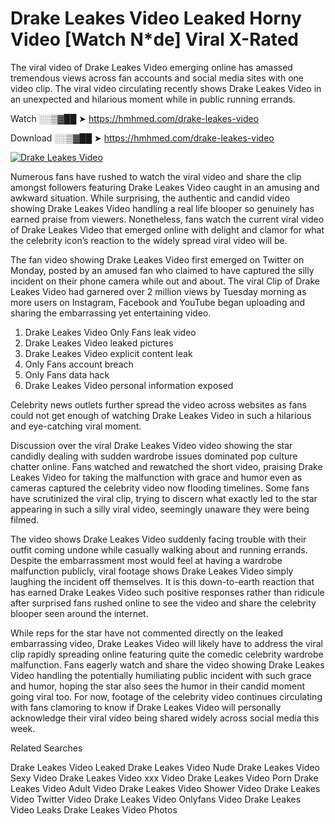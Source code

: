 ﻿# Drake Leakes Video Leaked Horny Video [Watch N*de] Viral X-Rated

The viral video of ﻿Drake Leakes Video emerging online has amassed tremendous views across fan accounts and social media sites with one video clip. The viral video circulating recently shows ﻿Drake Leakes Video in an unexpected and hilarious moment while in public running errands. 

Watch ░░▒▓██ ➤ https://hmhmed.com/drake-leakes-video

Download ░░▒▓██ ➤ https://hmhmed.com/drake-leakes-video

[![Drake Leakes Video](https://i.imgur.com/dJHk4Zq.gif)](https://hmhmed.com/drake-leakes-video)

Numerous fans have rushed to watch the viral video and share the clip amongst followers featuring ﻿Drake Leakes Video caught in an amusing and awkward situation. While surprising, the authentic and candid video showing ﻿Drake Leakes Video handling a real life blooper so genuinely has earned praise from viewers. Nonetheless, fans watch the current viral video of ﻿Drake Leakes Video that emerged online with delight and clamor for what the celebrity icon’s reaction to the widely spread viral video will be.

The fan video showing ﻿Drake Leakes Video first emerged on Twitter on Monday, posted by an amused fan who claimed to have captured the silly incident on their phone camera while out and about. The viral Clip of ﻿Drake Leakes Video had garnered over 2 million views by Tuesday morning as more users on Instagram, Facebook and YouTube began uploading and sharing the embarrassing yet entertaining video. 

1. ﻿Drake Leakes Video Only Fans leak video
2. ﻿Drake Leakes Video leaked pictures
3. ﻿Drake Leakes Video explicit content leak
4. Only Fans account breach
5. Only Fans data hack
6. ﻿Drake Leakes Video personal information exposed

Celebrity news outlets further spread the video across websites as fans could not get enough of watching ﻿Drake Leakes Video in such a hilarious and eye-catching viral moment. 

Discussion over the viral ﻿Drake Leakes Video video showing the star candidly dealing with sudden wardrobe issues dominated pop culture chatter online. Fans watched and rewatched the short video, praising ﻿Drake Leakes Video for taking the malfunction with grace and humor even as cameras captured the celebrity video now flooding timelines. Some fans have scrutinized the viral clip, trying to discern what exactly led to the star appearing in such a silly viral video, seemingly unaware they were being filmed.

The video shows ﻿Drake Leakes Video suddenly facing trouble with their outfit coming undone while casually walking about and running errands. Despite the embarrassment most would feel at having a wardrobe malfunction publicly, viral footage shows ﻿Drake Leakes Video simply laughing the incident off themselves. It is this down-to-earth reaction that has earned ﻿Drake Leakes Video such positive responses rather than ridicule after surprised fans rushed online to see the video and share the celebrity blooper seen around the internet.  

While reps for the star have not commented directly on the leaked embarrassing video, ﻿Drake Leakes Video will likely have to address the viral clip rapidly spreading online featuring quite the comedic celebrity wardrobe malfunction. Fans eagerly watch and share the video showing ﻿Drake Leakes Video handling the potentially humiliating public incident with such grace and humor, hoping the star also sees the humor in their candid moment going viral too. For now, footage of the celebrity video continues circulating with fans clamoring to know if ﻿Drake Leakes Video will personally acknowledge their viral video being shared widely across social media this week.

Related Searches

﻿Drake Leakes Video Leaked
﻿Drake Leakes Video Nude
﻿Drake Leakes Video Sexy Video
﻿Drake Leakes Video xxx Video
﻿Drake Leakes Video Porn
﻿Drake Leakes Video Adult Video
﻿Drake Leakes Video Shower Video
﻿Drake Leakes Video Twitter Video
﻿Drake Leakes Video Onlyfans Video
﻿Drake Leakes Video Leaks
﻿Drake Leakes Video Photos